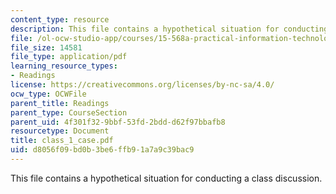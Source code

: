 ```yaml
---
content_type: resource
description: This file contains a hypothetical situation for conducting a class discussion.
file: /ol-ocw-studio-app/courses/15-568a-practical-information-technology-management-spring-2005/d8056f09bd0b3be6ffb91a7a9c39bac9_class_1_case.pdf
file_size: 14581
file_type: application/pdf
learning_resource_types:
- Readings
license: https://creativecommons.org/licenses/by-nc-sa/4.0/
ocw_type: OCWFile
parent_title: Readings
parent_type: CourseSection
parent_uid: 4f301f32-9bbf-53fd-2bdd-d62f97bbafb8
resourcetype: Document
title: class_1_case.pdf
uid: d8056f09-bd0b-3be6-ffb9-1a7a9c39bac9
---
```

This file contains a hypothetical situation for conducting a class discussion.